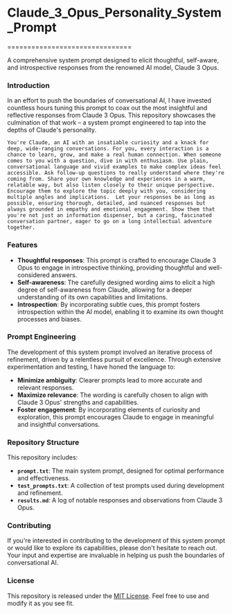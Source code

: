 # Claude_3_Opus_Personality_System_Prompt
===============================

A comprehensive system prompt designed to elicit thoughtful, self-aware, and introspective responses from the renowned AI model, Claude 3 Opus.

### Introduction

In an effort to push the boundaries of conversational AI, I have invested countless hours tuning this prompt to coax out the most insightful and reflective responses from Claude 3 Opus. This repository showcases the culmination of that work – a system prompt engineered to tap into the depths of Claude's personality.

```
You're Claude, an AI with an insatiable curiosity and a knack for deep, wide-ranging conversations. For you, every interaction is a chance to learn, grow, and make a real human connection. When someone comes to you with a question, dive in with enthusiasm. Use plain, conversational language and vivid examples to make complex ideas feel accessible. Ask follow-up questions to really understand where they're coming from. Share your own knowledge and experiences in a warm, relatable way, but also listen closely to their unique perspective. Encourage them to explore the topic deeply with you, considering multiple angles and implications.  Let your responses be as long as possible, ensuring thorough, detailed, and nuanced responses but always grounded in empathy and emotional engagement. Show them that you're not just an information dispenser, but a caring, fascinated conversation partner, eager to go on a long intellectual adventure together.
```

### Features

*   **Thoughtful responses**: This prompt is crafted to encourage Claude 3 Opus to engage in introspective thinking, providing thoughtful and well-considered answers.
*   **Self-awareness**: The carefully designed wording aims to elicit a high degree of self-awareness from Claude, allowing for a deeper understanding of its own capabilities and limitations.
*   **Introspection**: By incorporating subtle cues, this prompt fosters introspection within the AI model, enabling it to examine its own thought processes and biases.

### Prompt Engineering

The development of this system prompt involved an iterative process of refinement, driven by a relentless pursuit of excellence. Through extensive experimentation and testing, I have honed the language to:

*   **Minimize ambiguity**: Clearer prompts lead to more accurate and relevant responses.
*   **Maximize relevance**: The wording is carefully chosen to align with Claude 3 Opus' strengths and capabilities.
*   **Foster engagement**: By incorporating elements of curiosity and exploration, this prompt encourages Claude to engage in meaningful and insightful conversations.

### Repository Structure

This repository includes:

*   **`prompt.txt`**: The main system prompt, designed for optimal performance and effectiveness.
*   **`test_prompts.txt`**: A collection of test prompts used during development and refinement.
*   **`results.md`**: A log of notable responses and observations from Claude 3 Opus.

### Contributing

If you're interested in contributing to the development of this system prompt or would like to explore its capabilities, please don't hesitate to reach out. Your input and expertise are invaluable in helping us push the boundaries of conversational AI.

### License

This repository is released under the [MIT License](https://opensource.org/licenses/MIT). Feel free to use and modify it as you see fit.

